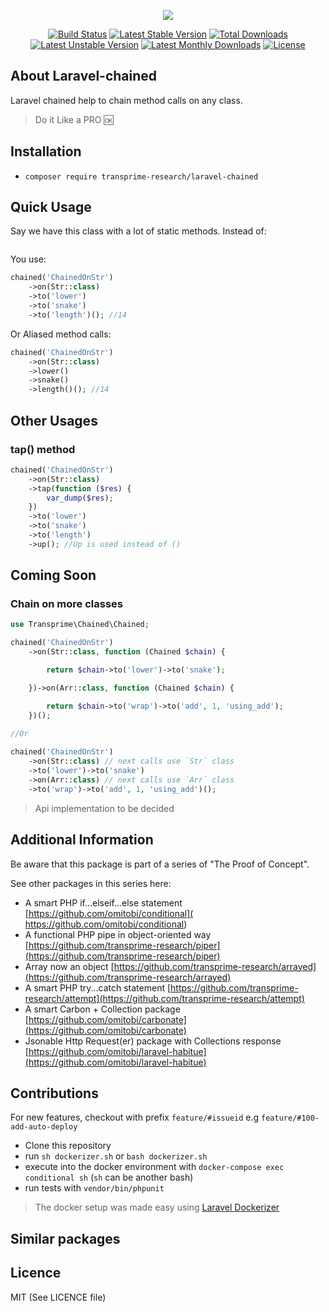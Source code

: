 <p align="center">
<img src="https://github.com/transprime-research/assets/blob/master/laravel-chained/twitter_header_photo_2.png">
</p>

<p align="center">
<a href="https://travis-ci.org/transprime-research/laravel-chained"> <img src="https://travis-ci.org/transprime-research/laravel-chained.svg?branch=master" alt="Build Status"/></a>
<a href="https://packagist.org/packages/transprime-research/laravel-chained"> <img src="https://poser.pugx.org/transprime-research/laravel-chained/v/stable" alt="Latest Stable Version"/></a>
<a href="https://packagist.org/packages/transprime-research/laravel-chained"> <img src="https://poser.pugx.org/transprime-research/laravel-chained/downloads" alt="Total Downloads"/></a>
<a href="https://packagist.org/packages/transprime-research/laravel-chained"> <img src="https://poser.pugx.org/transprime-research/laravel-chained/v/unstable" alt="Latest Unstable Version"/></a>
<a href="https://packagist.org/packages/transprime-research/laravel-chained"> <img src="https://poser.pugx.org/transprime-research/laravel-chained/d/monthly" alt="Latest Monthly Downloads"/></a>
  <a href="https://packagist.org/packages/transprime-research/laravel-chained"> <img src="https://poser.pugx.org/transprime-research/laravel-chained/license" alt="License"/></a>
</p>

## About Laravel-chained

Laravel chained help to chain method calls on any class.
> Do it Like a PRO :ok:

## Installation

- `composer require transprime-research/laravel-chained`

## Quick Usage
Say we have this class with a lot of static methods. Instead of:

```php

```

You use:

```php
chained('ChainedOnStr')
    ->on(Str::class)
    ->to('lower')
    ->to('snake')
    ->to('length')(); //14
```
Or Aliased method calls:

```php
chained('ChainedOnStr')
    ->on(Str::class)
    ->lower()
    ->snake()
    ->length()(); //14
```
## Other Usages

### tap() method

```php
chained('ChainedOnStr')
    ->on(Str::class)
    ->tap(function ($res) {
        var_dump($res);
    })
    ->to('lower')
    ->to('snake')
    ->to('length')
    ->up(); //Up is used instead of ()
```

## Coming Soon

### Chain on more classes

```php
use Transprime\Chained\Chained;

chained('ChainedOnStr')
    ->on(Str::class, function (Chained $chain) {

        return $chain->to('lower')->to('snake');

    })->on(Arr::class, function (Chained $chain) {

        return $chain->to('wrap')->to('add', 1, 'using_add');
    })();
    
//Or

chained('ChainedOnStr')
    ->on(Str::class) // next calls use `Str` class
    ->to('lower')->to('snake')
    ->on(Arr::class) // next calls use `Arr` class
    ->to('wrap')->to('add', 1, 'using_add')();
```

> Api implementation to be decided

## Additional Information

Be aware that this package is part of a series of "The Proof of Concept".

See other packages in this series here:

- A smart PHP if...elseif...else statement [https://github.com/omitobi/conditional]( https://github.com/omitobi/conditional)
- A functional PHP pipe in object-oriented way [https://github.com/transprime-research/piper](https://github.com/transprime-research/piper)
- Array now an object [https://github.com/transprime-research/arrayed](https://github.com/transprime-research/arrayed)
- A smart PHP try...catch statement [https://github.com/transprime-research/attempt](https://github.com/transprime-research/attempt)
- A smart Carbon + Collection package [https://github.com/omitobi/carbonate](https://github.com/omitobi/carbonate)
- Jsonable Http Request(er) package with Collections response [https://github.com/omitobi/laravel-habitue](https://github.com/omitobi/laravel-habitue)

## Contributions

For new features, checkout with prefix `feature/#issueid` e.g `feature/#100-add-auto-deploy`

- Clone this repository
- run `sh dockerizer.sh` or `bash dockerizer.sh`
- execute into the docker environment with `docker-compose exec conditional sh` (`sh` can be another bash)
- run tests with `vendor/bin/phpunit`
> The docker setup was made easy using [Laravel Dockerizer](https://github.com/transprime-research/laravel-dockerizer)

## Similar packages


## Licence

MIT (See LICENCE file)
